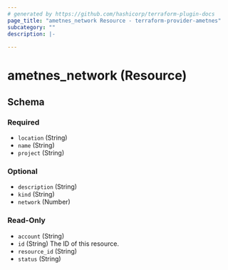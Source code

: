 ```yaml
---
# generated by https://github.com/hashicorp/terraform-plugin-docs
page_title: "ametnes_network Resource - terraform-provider-ametnes"
subcategory: ""
description: |-
  
---
```


# ametnes_network (Resource)





<!-- schema generated by tfplugindocs -->
## Schema

### Required

- `location` (String)
- `name` (String)
- `project` (String)

### Optional

- `description` (String)
- `kind` (String)
- `network` (Number)

### Read-Only

- `account` (String)
- `id` (String) The ID of this resource.
- `resource_id` (String)
- `status` (String)



